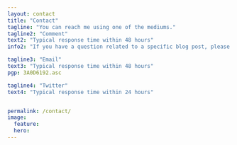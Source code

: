 ```yaml
---
layout: contact
title: "Contact"
tagline: "You can reach me using one of the mediums."
tagline2: "Comment"
text2: "Typical response time within 48 hours"
info2: "If you have a question related to a specific blog post, please use the comment feature (provided by Disqus) rather than emailing me about it."

tagline3: "Email"
text3: "Typical response time within 48 hours"
pgp: 3A0D6192.asc

tagline4: "Twitter"
text4: "Typical response time within 24 hours"


permalink: /contact/
image:
  feature: 
  hero: 
---
```

